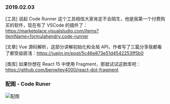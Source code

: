 ### 2019.02.03

[工具] 说起 Code Runner 这个工具相信大家肯定不会陌生，他是我第一个付费购买的软件，现在有了 VSCode 的插件了：<https://marketplace.visualstudio.com/items?itemName=formulahendry.code-runner>

[文章] Vue 源码解析，这部分讲解初始化和全局 API，作者写了三篇分享我都看了都受益匪浅：<https://juejin.im/post/5c46e873e51d4542253ff5b0>

[类库] 如果你想在 React 15 中使用 Fragment，那就试试这款库吧：<https://github.com/benwiley4000/react-dot-fragment>

### 配图 - Code Runer
![配图](https://github.com/formulahendry/vscode-code-runner/raw/master/images/usage.gif)
